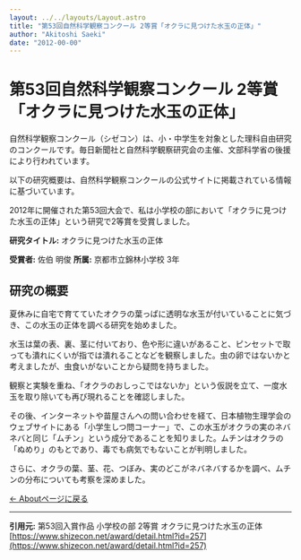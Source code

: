 ```yaml
---
layout: ../../layouts/Layout.astro
title: "第53回自然科学観察コンクール 2等賞「オクラに見つけた水玉の正体」"
author: "Akitoshi Saeki"
date: "2012-00-00"
---
```


# 第53回自然科学観察コンクール 2等賞「オクラに見つけた水玉の正体」

自然科学観察コンクール（シゼコン）は、小・中学生を対象とした理科自由研究のコンクールです。毎日新聞社と自然科学観察研究会の主催、文部科学省の後援により行われています。

以下の研究概要は、自然科学観察コンクールの公式サイトに掲載されている情報に基づいています。

2012年に開催された第53回大会で、私は小学校の部において「オクラに見つけた水玉の正体」という研究で2等賞を受賞しました。

**研究タイトル:** オクラに見つけた水玉の正体

**受賞者:** 佐伯 明俊
**所属:** 京都市立錦林小学校 3年

## 研究の概要

夏休みに自宅で育てていたオクラの葉っぱに透明な水玉が付いていることに気づき、この水玉の正体を調べる研究を始めました。

水玉は葉の表、裏、茎に付いており、色や形に違いがあること、ピンセットで取っても潰れにくいが指では潰れることなどを観察しました。虫の卵ではないかと考えましたが、虫食いがないことから疑問を持ちました。

観察と実験を重ね、「オクラのおしっこではないか」という仮説を立て、一度水玉を取り除いても再び現れることを確認しました。

その後、インターネットや苗屋さんへの問い合わせを経て、日本植物生理学会のウェブサイトにある「小学生しつ問コーナー」で、この水玉がオクラの実のネバネバと同じ「ムチン」という成分であることを知りました。ムチンはオクラの「ぬめり」のもとであり、毒でも病気でもないことが判明しました。

さらに、オクラの葉、茎、花、つぼみ、実のどこがネバネバするかを調べ、ムチンの分布についても考察を深めました。

[← Aboutページに戻る](/about/)

---

**引用元:**
第53回入賞作品 小学校の部 2等賞 オクラに見つけた水玉の正体
[https://www.shizecon.net/award/detail.html?id=257](https://www.shizecon.net/award/detail.html?id=257) 